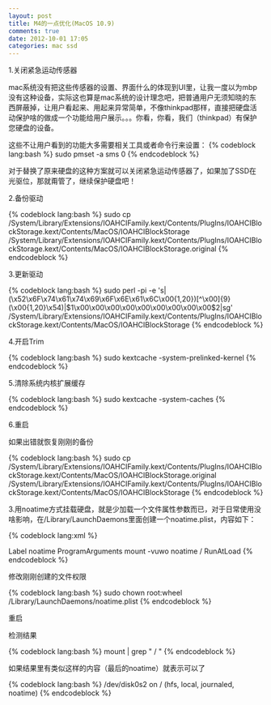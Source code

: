 ```yaml
---
layout: post
title: M4的一点优化(MacOS 10.9)
comments: true
date: 2012-10-01 17:05
categories: mac ssd
---
```

1.关闭紧急运动传感器

mac系统没有把这些传感器的设置、界面什么的体现到UI里，让我一度以为mbp没有这种设备，实际这也算是mac系统的设计理念吧，把普通用户无须知晓的东西屏蔽掉，让用户看起来、用起来异常简单，不像thinkpad那样，直接把硬盘活动保护啥的做成一个功能给用户展示。。。你看，你看，我们（thinkpad）有保护您硬盘的设备。

这些不让用户看到的功能大多需要相关工具或者命令行来设置：
{% codeblock lang:bash %}
sudo pmset -a sms 0
{% endcodeblock %}

对于替换了原来硬盘的这种方案就可以关闭紧急运动传感器了，如果加了SSD在光驱位，那就甭管了，继续保护硬盘吧！


2.备份驱动

{% codeblock lang:bash %}
sudo cp /System/Library/Extensions/IOAHCIFamily.kext/Contents/PlugIns/IOAHCIBlockStorage.kext/Contents/MacOS/IOAHCIBlockStorage /System/Library/Extensions/IOAHCIFamily.kext/Contents/PlugIns/IOAHCIBlockStorage.kext/Contents/MacOS/IOAHCIBlockStorage.original
{% endcodeblock %}

3.更新驱动

{% codeblock lang:bash %}
sudo perl -pi -e 's|(\x52\x6F\x74\x61\x74\x69\x6F\x6E\x61\x6C\x00{1,20})[^\x00]{9}(\x00{1,20}\x54)|$1\x00\x00\x00\x00\x00\x00\x00\x00\x00$2|sg' /System/Library/Extensions/IOAHCIFamily.kext/Contents/PlugIns/IOAHCIBlockStorage.kext/Contents/MacOS/IOAHCIBlockStorage
{% endcodeblock %}

4.开启Trim

{% codeblock lang:bash %}
sudo kextcache -system-prelinked-kernel
{% endcodeblock %}

5.清除系统内核扩展缓存

{% codeblock lang:bash %}
sudo kextcache -system-caches
{% endcodeblock %}

6.重启

如果出错就恢复刚刚的备份

{% codeblock lang:bash %}
sudo cp /System/Library/Extensions/IOAHCIFamily.kext/Contents/PlugIns/IOAHCIBlockStorage.kext/Contents/MacOS/IOAHCIBlockStorage.original /System/Library/Extensions/IOAHCIFamily.kext/Contents/PlugIns/IOAHCIBlockStorage.kext/Contents/MacOS/IOAHCIBlockStorage
{% endcodeblock %}

3.用noatime方式挂载硬盘，就是少加载一个文件属性参数而已，对于日常使用没啥影响，在/Library/LaunchDaemons里面创建一个noatime.plist，内容如下：

{% codeblock lang:xml %}
<?xml version="1.0" encoding="UTF-8"?>
<!DOCTYPE plist PUBLIC "-//Apple//DTD PLIST 1.0//EN"
"http://www.apple.com/DTDs/PropertyList-1.0.dtd">
<plist version="1.0">
<dict>
<key>Label</key>
<string>noatime</string>
<key>ProgramArguments</key>
<array>
<string>mount</string>
<string>-vuwo</string>
<string>noatime</string>
<string>/</string>
</array>
<key>RunAtLoad</key>
<true/>
</dict>
</plist>
{% endcodeblock %}

修改刚刚创建的文件权限

{% codeblock lang:bash %}
sudo chown root:wheel /Library/LaunchDaemons/noatime.plist
{% endcodeblock %}

重启

检测结果

{% codeblock lang:bash %}
mount | grep " / "
{% endcodeblock %}

如果结果里有类似这样的内容（最后的noatime）就表示可以了

{% codeblock lang:bash %}
/dev/disk0s2 on / (hfs, local, journaled, noatime)
{% endcodeblock %}
